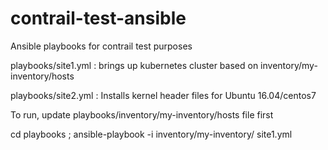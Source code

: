# contrail-test-ansible
Ansible playbooks for contrail test purposes

playbooks/site1.yml : brings up kubernetes cluster based on inventory/my-inventory/hosts

playbooks/site2.yml : Installs kernel header files for Ubuntu 16.04/centos7 

To run, update playbooks/inventory/my-inventory/hosts file first

cd playbooks ; ansible-playbook -i inventory/my-inventory/ site1.yml
